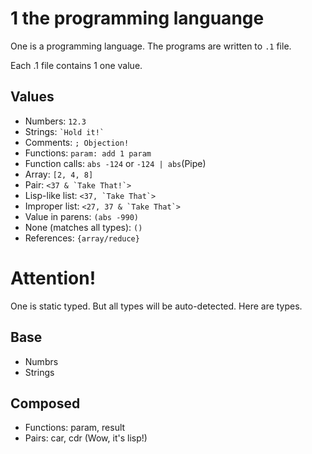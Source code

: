 # 1 the programming languange

One is a programming language. The programs are written to `.1` file.

Each .1 file contains 1 one value.

## Values
- Numbers: `12.3`
- Strings: ``` `Hold it!` ```
- Comments: `; Objection!`
- Functions: `param: add 1 param`
- Function calls: `abs -124` or `-124 | abs`(Pipe)
- Array: `[2, 4, 8]`
- Pair: ```<37 & `Take That!`> ```
- Lisp-like list: ```<37, `Take That`>```
- Improper list: ```<27, 37 & `Take That`>```
- Value in parens: `(abs -990)`
- None (matches all types): `()`
- References: `{array/reduce}`

# Attention!
One is static typed. But all types will be auto-detected.
Here are types.
## Base
- Numbrs
- Strings
## Composed
- Functions: param, result
- Pairs: car, cdr (Wow, it's lisp!) 

